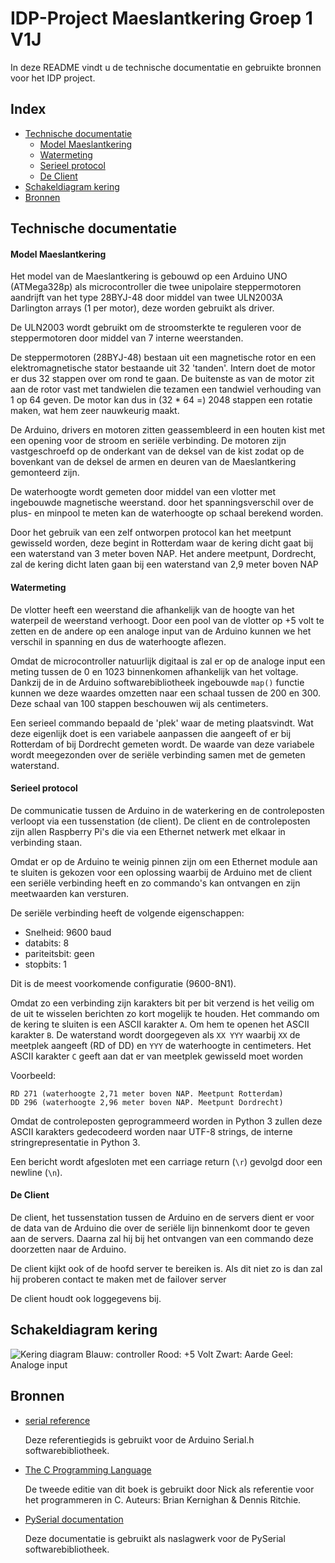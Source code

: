 # IDP-Project Maeslantkering Groep 1 V1J

In deze README vindt u de technische documentatie
en gebruikte bronnen voor het IDP project.

## Index
* [Technische documentatie](https://github.com/56KbModem/Maeslantkering-project#technische-documentatie)
  * [Model Maeslantkering](https://github.com/56KbModem/Maeslantkering-project#model-maeslantkering)
  * [Watermeting](https://github.com/56KbModem/Maeslantkering-project#watermeting)
  * [Serieel protocol](https://github.com/56KbModem/Maeslantkering-project#serieel-protocol)
  * [De Client](https://github.com/56KbModem/Maeslantkering-project#de-client)
* [Schakeldiagram kering](https://github.com/56KbModem/Maeslantkering-project#schakeldiagram-kering)
* [Bronnen](https://github.com/56KbModem/Maeslantkering-project#bronnen)

## Technische documentatie

#### Model Maeslantkering

Het model van de Maeslantkering is gebouwd op een
Arduino UNO (ATMega328p) als microcontroller die twee
unipolaire steppermotoren aandrijft van het type 28BYJ-48
door middel van twee ULN2003A Darlington arrays (1 per motor),
deze worden gebruikt als driver.

De ULN2003 wordt gebruikt om de stroomsterkte te reguleren
voor de steppermotoren door middel van 7 interne weerstanden.

De steppermotoren (28BYJ-48) bestaan uit een magnetische rotor
en een elektromagnetische stator bestaande uit 32 'tanden'. Intern
doet de motor er dus 32 stappen over om rond te gaan. De buitenste
as van de motor zit aan de rotor vast met tandwielen die tezamen
een tandwiel verhouding van 1 op 64 geven. De motor kan dus in
(32 * 64 =) 2048 stappen een rotatie maken, wat hem zeer nauwkeurig
maakt.

De Arduino, drivers en motoren zitten geassembleerd in een
houten kist met een opening voor de stroom en seriële verbinding.
De motoren zijn vastgeschroefd op de onderkant van de deksel van
de kist zodat op de bovenkant van de deksel de armen en deuren van 
de Maeslantkering gemonteerd zijn.

De waterhoogte wordt gemeten door middel van een vlotter met 
ingebouwde magnetische weerstand. door het spanningsverschil over de
plus- en minpool te meten kan de waterhoogte op schaal berekend worden.

Door het gebruik van een zelf ontworpen protocol kan het meetpunt
gewisseld worden, deze begint in Rotterdam waar de kering dicht gaat
bij een waterstand van 3 meter boven NAP. Het andere meetpunt, Dordrecht,
zal de kering dicht laten gaan bij een waterstand van 2,9 meter boven NAP

#### Watermeting

De vlotter heeft een weerstand die afhankelijk van de hoogte van het waterpeil
de weerstand verhoogt. Door een pool van de vlotter op +5 volt te zetten en de
andere op een analoge input van de Arduino kunnen we het verschil in spanning
en dus de waterhoogte aflezen.

Omdat de microcontroller natuurlijk digitaal is zal er op de analoge input
een meting tussen de 0 en 1023 binnenkomen afhankelijk van het voltage. Dankzij
de in de Arduino softwarebibliotheek ingebouwde `map()` functie kunnen we deze 
waardes omzetten naar een schaal tussen de 200 en 300. Deze schaal van 100 stappen
beschouwen wij als centimeters.

Een serieel commando bepaald de 'plek' waar de meting plaatsvindt. Wat deze
eigenlijk doet is een variabele aanpassen die aangeeft of er bij Rotterdam of bij
Dordrecht gemeten wordt. De waarde van deze variabele wordt meegezonden over de
seriële verbinding samen met de gemeten waterstand.

#### Serieel protocol

De communicatie tussen de Arduino in de waterkering en de controleposten
verloopt via een tussenstation (de client). De client en de controleposten
zijn allen Raspberry Pi's die via een Ethernet netwerk met elkaar in verbinding
staan.

Omdat er op de Arduino te weinig pinnen zijn om een Ethernet module aan
te sluiten is gekozen voor een oplossing waarbij de Arduino met de client
een seriële verbinding heeft en zo commando's kan ontvangen en zijn meetwaarden
kan versturen.

De seriële verbinding heeft de volgende eigenschappen:
*	Snelheid: 9600 baud
*	databits: 8
*	pariteitsbit: geen
*	stopbits: 1

Dit is de meest voorkomende configuratie (9600-8N1).

Omdat zo een verbinding zijn karakters bit per bit verzend is het veilig
om de uit te wisselen berichten zo kort mogelijk te houden. Het commando om
de kering te sluiten is een ASCII karakter `A`. Om hem te openen het ASCII
karakter `B`. De waterstand wordt doorgegeven als `XX YYY` waarbij `XX` de
meetplek aangeeft (RD of DD) en `YYY` de waterhoogte in centimeters. Het
ASCII karakter `C` geeft aan dat er van meetplek gewisseld moet worden

Voorbeeld:

```text
RD 271 (waterhoogte 2,71 meter boven NAP. Meetpunt Rotterdam)
DD 296 (waterhoogte 2,96 meter boven NAP. Meetpunt Dordrecht)
```

Omdat de controleposten geprogrammeerd worden in Python 3 zullen deze ASCII 
karakters gedecodeerd worden naar UTF-8 strings, de interne stringrepresentatie
in Python 3.

Een bericht wordt afgesloten met een carriage return (`\r`) gevolgd
door een newline (`\n`).

#### De Client

De client, het tussenstation tussen de Arduino en de servers dient er voor
de data van de Arduino die over de seriële lijn binnenkomt door te geven aan
de servers. Daarna zal hij bij het ontvangen van een commando deze doorzetten
naar de Arduino. 

De client kijkt ook of de hoofd server te bereiken is. Als
dit niet zo is dan zal hij proberen contact te maken met de failover server

De client houdt ook loggegevens bij.

## Schakeldiagram kering
![Kering diagram](https://github.com/56KbModem/Maeslantkering-project/blob/master/kering_diagram.pngraw=true)
Blauw: controller
Rood: +5 Volt
Zwart: Aarde
Geel: Analoge input

## Bronnen

* [serial reference](https://www.arduino.cc/reference/en/language/functions/communication/serial/)

	Deze referentiegids is gebruikt voor de Arduino Serial.h softwarebibliotheek.

* [The C Programming Language](https://en.wikipedia.org/wiki/The_C_Programming_Language)

	De tweede editie van dit boek is gebruikt door Nick als referentie voor het programmeren in C.
	Auteurs: Brian Kernighan & Dennis Ritchie.

* [PySerial documentation](http://pyserial.readthedocs.io)

	Deze documentatie is gebruikt als naslagwerk voor de PySerial softwarebibliotheek.
